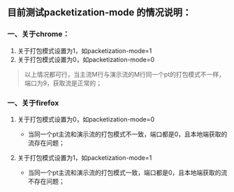 ## 目前测试packetization-mode 的情况说明：

### 一、关于chrome：

1. 关于打包模式设置为1，如packetization-mode=1 
2. 关于打包模式设置为0，如packetization-mode=0

> 以上情况都可行，当主流M行与演示流的M行同一个pt的打包模式不一样，端口为9，获取流是正常的；


### 一、关于firefox
1. 关于打包模式设置为0，如packetization-mode=0
   - 当同一个pt主流和演示流的打包模式不一致，端口都是0，且本地端获取的流存在问题；
  
2. 关于打包模式设置为1，如packetization-mode=1  
   - 当同一个pt主流和演示流的打包模式一致，端口都是0，且本地端获取的流不存在问题；